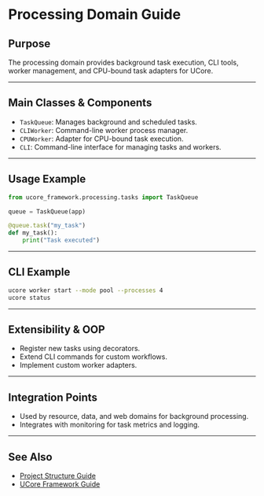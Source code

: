 # Processing Domain Guide

## Purpose

The processing domain provides background task execution, CLI tools, worker management, and CPU-bound task adapters for UCore.

---

## Main Classes & Components

- `TaskQueue`: Manages background and scheduled tasks.
- `CLIWorker`: Command-line worker process manager.
- `CPUWorker`: Adapter for CPU-bound task execution.
- `CLI`: Command-line interface for managing tasks and workers.

---

## Usage Example

```python
from ucore_framework.processing.tasks import TaskQueue

queue = TaskQueue(app)

@queue.task("my_task")
def my_task():
    print("Task executed")
```

---

## CLI Example

```bash
ucore worker start --mode pool --processes 4
ucore status
```

---

## Extensibility & OOP

- Register new tasks using decorators.
- Extend CLI commands for custom workflows.
- Implement custom worker adapters.

---

## Integration Points

- Used by resource, data, and web domains for background processing.
- Integrates with monitoring for task metrics and logging.

---

## See Also

- [Project Structure Guide](project-structure-guide.md)
- [UCore Framework Guide](ucore-ucore_framework-guide.md)
